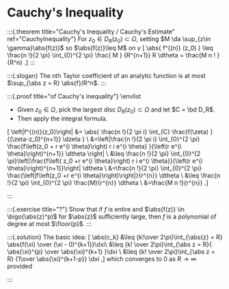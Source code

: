 # Cauchy's Inequality

:::{.theorem title="Cauchy's Inequality / Cauchy's Estimate" ref="CauchyInequality"}
For $z_0 \in D_R(z_0) \subset \Omega$, setting $M \da \sup_{z\in \gamma}\abs{f(z)}$ so $\abs{f(z)}\leq M$ on $\gamma$
\[
\abs{ f^{(n)} (z_0) } 
\leq \frac{n !}{2 \pi} \int_{0}^{2 \pi} \frac{ M } {R^{n+1}} R \dtheta
= \frac{M n ! }{R^n} 
.\]
:::

:::{.slogan}
The $n$th Taylor coefficient of an analytic function is at most $\sup_{\abs z = R} \abs{f}/R^n$.
:::

:::{.proof title="of Cauchy's inequality"}
\envlist
- Given $z_0\in \Omega$, pick the largest disc $D_R(z_0) \subset \Omega$ and let $C = \bd D_R$.
- Then apply the integral formula.

\[
\left|f^{(n)}(z_0)\right|
&= \abs{ \frac{n !}{2 \pi i} \int_{C} \frac{f(\zeta) }{(\zeta-z_0)^{n+1}} \dzeta } \\
&=\left|\frac{n !}{2 \pi i} \int_{0}^{2 \pi} \frac{f\left(z_0 + r e^{i \theta}\right) r i e^{i \theta} }{\left(r e^{i \theta}\right)^{n+1}} \dtheta \right| \\
&\leq \frac{n !}{2 \pi} \int_{0}^{2 \pi}\left|\frac{f\left( z_0 +r e^{i \theta}\right) r i e^{i \theta}}{\left(r e^{i \theta}\right)^{n+1}}\right| \dtheta \\ 
&=\frac{n !}{2 \pi} \int_{0}^{2 \pi} \frac{\left|f\left(z_0 +r e^{i \theta}\right)\right|}{r^{n}} \dtheta \\
&\leq \frac{n !}{2 \pi} \int_{0}^{2 \pi} \frac{M}{r^{n}} \dtheta \\
&=\frac{M n !}{r^{n}} 
.\]

:::



:::{.exercise title="?"}
Show that if $f$ is entire and $\abs{f(z)} \in \bigo(\abs{z}^p)$ for $\abs{z}$ sufficiently large, then $f$ is a polynomial of degree at most $\floor{p}$.
:::


:::{.solution}
The basic idea:
\[
\abs{c_k} 
&\leq {k!\over 2\pi}\int_{\abs{z} = R} \abs{f(\xi) \over (\xi - 0)^{k+1}}\dxi\\
&\leq {k! \over 2\pi}\int_{\abs z = R}{ \abs{\xi}^{p} \over \abs{\xi}^{k+1} }\dxi \\
&\leq {k! \over 2\pi}\int_{\abs z = R} {1\over \abs{\xi}^{k+1-p}} \dxi
,\]
which converges to $0$ as $R\to \infty$ provided

:::


